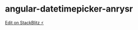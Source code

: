# angular-datetimepicker-anrysr

[Edit on StackBlitz ⚡️](https://stackblitz.com/edit/angular-datetimepicker-anrysr)
